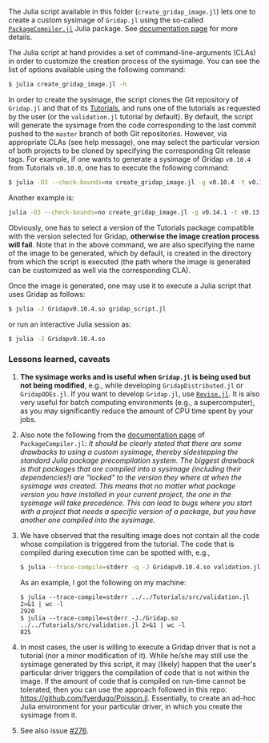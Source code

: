 The Julia script available in this folder (`create_gridap_image.jl`) lets one to create a custom sysimage of `Gridap.jl` using the so-called [`PackageCompiler.jl`](https://github.com/JuliaLang/PackageCompiler.jl) Julia package. See [documentation page](https://julialang.github.io/PackageCompiler.jl/dev/sysimages/) for more details.

The Julia script at hand provides a set of command-line-arguments (CLAs) in order to customize the creation process of the sysimage. You can see the list of options available using the following command:

```bash
$ julia create_gridap_image.jl -h 
```

In order to create the sysimage, the script clones the Git repository of `Gridap.jl` and that of its [Tutorials](https://github.com/gridap/Tutorials), and runs one of the tutorials as requested by the user (or the `validation.jl` tutorial by default). By default, the script will generate the sysimage from the code corresponding to the last commit pushed to the `master` branch of both Git repositories. However, via appropriate CLAs (see help message), one may select the particular version of both projects to be cloned by specifying the corresponding Git release tags. For example, if one wants to generate a sysimage of Gridap `v0.10.4` from Tutorials `v0.10.0`, one has to execute the following command:


```bash
$ julia -O3 --check-bounds=no create_gridap_image.jl -g v0.10.4 -t v0.10.0 -n Gridapv0.10.4.so
```

Another example is:

```bash
julia -O3 --check-bounds=no create_gridap_image.jl -g v0.14.1 -t v0.13.0 --tutorial-name stokes.jl -n Gridapv0.14.1.so
```

Obviously, one has to select a version of the Tutorials package compatible with the version selected for Gridap, **otherwise the image creation process will fail**. Note that in the above command, we are also specifying the name of the image to be generated, which by default, is created in the directory from which the script is executed
(the path where the image is generated can be customized as well via the corresponding CLA).

Once the image is generated, one may use it to execute a Julia script that uses Gridap as follows:

```bash
$ julia -J Gridapv0.10.4.so gridap_script.jl
```

or run an interactive Julia session as:

```bash
$ julia -J Gridapv0.10.4.so
```

### Lessons learned, caveats

1. **The sysimage works and is useful when `Gridap.jl` is being used but not being modified**, e.g., while developing `GridapDistributed.jl` or `GridapODEs.jl`. If you want to develop `Gridap.jl`, use [`Revise.jl`](https://github.com/gridap/Gridap.jl/wiki/REPL-based-workflow#editing-small-parts-of-the-project).  It is also very useful for batch computing environments (e.g., a supercomputer), as you may significantly reduce the amount of CPU time spent by your jobs.

2. Also note the following from the [documentation page](https://julialang.github.io/PackageCompiler.jl/dev/sysimages/) of `PackageCompiler.jl`: *It should be clearly stated that there are some drawbacks to using a custom sysimage, thereby sidestepping the standard Julia package precompilation system. The biggest drawback is that packages that are compiled into a sysimage (including their dependencies!) are "locked" to the version they where at when the sysimage was created. This means that no matter what package version you have installed in your current project, the one in the sysimage will take precedence. This can lead to bugs where you start with a project that needs a specific version of a package, but you have another one compiled into the sysimage.*

 3. We have observed that the resulting image does not contain all the code whose compilation is triggered from the tutorial. The code that is compiled during execution time can be spotted with, e.g.,
    ```bash
    $ julia --trace-compile=stderr -q -J Gridapv0.10.4.so validation.jl
    ```
    As an example, I got the following on my machine:
    ```
    $ julia --trace-compile=stderr ../../Tutorials/src/validation.jl 2>&1 | wc -l 
    2920   
    $ julia --trace-compile=stderr -J./Gridap.so ../../Tutorials/src/validation.jl 2>&1 | wc -l
    825
    ```

4. In most cases, the user is willing to execute a Gridap driver that is not a tutorial (nor a minor modification of it). While he/she may still use the sysimage generated by this script, it may (likely) happen that the user's particular driver triggers the compilation of code that is not within the image. If the amount of code that is compiled on run-time cannot be tolerated, then you can use the approach followed in this repo: https://github.com/fverdugo/Poisson.jl. Essentially, to create an ad-hoc Julia environment for your particular driver, in which you create the sysimage from it. 

5. See also issue [#276](https://github.com/gridap/Gridap.jl/issues/276).